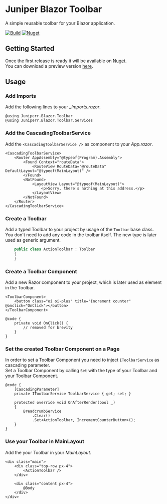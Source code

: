 # Juniper Blazor Toolbar
A simple reusable toolbar for your Blazor application.

[![Build](https://img.shields.io/github/workflow/status/jnprr/blazor-toolbar/Deploy%20Master)](https://github.com/jnprr/blazor-toolbar/actions?query=workflow%3A"Deploy+Master")
[![Nuget](https://img.shields.io/github/v/release/jnprr/blazor-toolbar?sort=semver)](https://github.com/jnprr/blazor-toolbar/packages/)

## Getting Started
Once the first release is ready it will be available on [Nuget](https://www.nuget.org/).  
You can download a preview version [here](https://github.com/jnprr/blazor-toolbar/packages/).

## Usage

### Add Imports

Add the following lines to your *_Imports.razor*.

```razor
@using Juniperr.Blazor.Toolbar
@using Juniperr.Blazor.Toolbar.Services
```

### Add the CascadingToolbarService

Add the `<CascadingToolbarService />` as component to your *App.razor*.

```razor
<CascadingToolbarService>
    <Router AppAssembly="@typeof(Program).Assembly">
        <Found Context="routeData">
            <RouteView RouteData="@routeData" DefaultLayout="@typeof(MainLayout)" />
        </Found>
        <NotFound>
            <LayoutView Layout="@typeof(MainLayout)">
                <p>Sorry, there's nothing at this address.</p>
            </LayoutView>
        </NotFound>
    </Router>
</CascadingToolbarService>
```

### Create a Toolbar

Add a typed Toolbar to your project by usage of the `Toolbar` base class.  
You don't need to add any code in the toolbar itself. The new type is later used as generic argument.

```csharp
    public class ActionToolbar : Toolbar
    {
    }
```

### Create a Toolbar Component

Add a new Razor component to your project, which is later used as element in the Toolbar.

```razor
<ToolbarComponent>
    <button class="oi oi-plus" title="Increment counter" @onclick="OnClick"></button>
</ToolbarComponent>

@code {
    private void OnClick() {
        // removed for brevity 
    }  
}
```

### Set the created Toolbar Component on a Page

In order to set a Toolbar Component you need to inject `IToolbarService` as cascading parameter.  
Set a Toolbar Component by calling `Set` with the type of your Toolbar and your Toolbar Component.

```razor
@code {
    [CascadingParameter]
    private IToolbarService ToolbarService { get; set; }

    protected override void OnAfterRender(bool _)
    {
        BreadcrumbService
            .Clear()
            .Set<ActionToolbar, IncrementCounterButton>();
    }
}
```

### Use your Toolbar in MainLayout

Add the your Toolbar in your *MainLayout*.

```razor
<div class="main">
    <div class="top-row px-4">
        <ActionToolbar />
    </div>

    <div class="content px-4">
        @Body
    </div>
</div>
```
